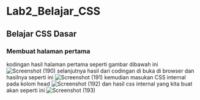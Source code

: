 # Lab2_Belajar_CSS
## Belajar CSS Dasar
### Membuat halaman pertama
kodingan hasil halaman pertama seperti gambar dibawah ini![Screenshot (190)](https://user-images.githubusercontent.com/81692144/114266055-51fa8100-9a1e-11eb-9c51-bb4b6d01918a.png)
selanjutnya hasil dari codingan di buka di browser dan hasilnya seperti ini ![Screenshot (191)](https://user-images.githubusercontent.com/81692144/114266109-a56ccf00-9a1e-11eb-9be9-e4b37a9f12da.png)
kemudian masukan CSS internal pada kolom head ![Screenshot (192)](https://user-images.githubusercontent.com/81692144/114266143-d6e59a80-9a1e-11eb-84b4-3e599ad299b6.png)
dan hasil css internal yang kita buat akan seperti ini ![Screenshot (193)](https://user-images.githubusercontent.com/81692144/114266160-f8468680-9a1e-11eb-92e4-8b4c8ee1b2ae.png)

